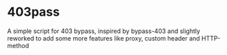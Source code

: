 # 403pass
A simple script for 403 bypass, inspired by bypass-403 and slightly reworked to add some more features like proxy, custom header and HTTP-method
